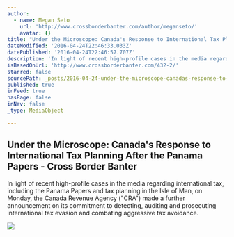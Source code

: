 ```yaml
---
author:
  - name: Megan Seto
    url: 'http://www.crossborderbanter.com/author/meganseto/'
    avatar: {}
title: "Under the Microscope: Canada's Response to International Tax Planning After the Panama Papers - Cross Border Banter"
dateModified: '2016-04-24T22:46:33.033Z'
datePublished: '2016-04-24T22:46:57.707Z'
description: 'In light of recent high-profile cases in the media regarding international tax, including the Panama Papers and tax planning in the Isle of Man, on Monday, the Canada Revenue Agency ("CRA") made a further announcement on its commitment to detecting, auditing and prosecuting international tax evasion and combating aggressive tax avoidance.'
isBasedOnUrl: 'http://www.crossborderbanter.com/432-2/'
starred: false
sourcePath: _posts/2016-04-24-under-the-microscope-canadas-response-to-international-tax.md
published: true
inFeed: true
hasPage: false
inNav: false
_type: MediaObject

---
```

<article style=""><h1>Under the Microscope: Canada's Response to International Tax Planning After the Panama Papers - Cross Border Banter</h1><p>In light of recent high-profile cases in the media regarding international tax, including the Panama Papers and tax planning in the Isle of Man, on Monday, the Canada Revenue Agency ("CRA") made a further announcement on its commitment to detecting, auditing and prosecuting international tax evasion and combating aggressive tax avoidance.</p><img src="http://www.crossborderbanter.com/wp-content/uploads/2016/04/panama-papers.jpg" /></article>